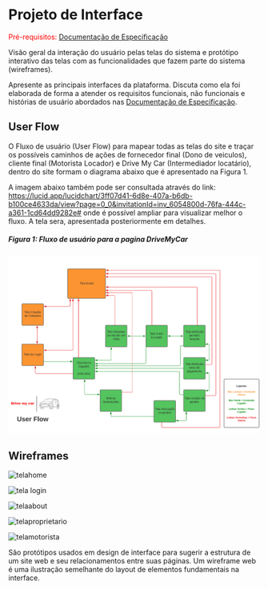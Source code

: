 
# Projeto de Interface

<span style="color:red">Pré-requisitos: <a href="2-Especificação do Projeto.md"> Documentação de Especificação</a></span>

Visão geral da interação do usuário pelas telas do sistema e protótipo interativo das telas com as funcionalidades que fazem parte do sistema (wireframes).

 Apresente as principais interfaces da plataforma. Discuta como ela foi elaborada de forma a atender os requisitos funcionais, não funcionais e histórias de usuário abordados nas <a href="2-Especificação do Projeto.md"> Documentação de Especificação</a>.

## User Flow

O Fluxo de usuário (User Flow) para mapear todas as telas do site e traçar os possíveis caminhos de ações de fornecedor final (Dono de veiculos), cliente final (Motorista Locador) e Drive My Car (Intermediador locatário), dentro do site formam o diagrama abaixo que é apresentado na Figura 1. 

A imagem abaixo também pode ser consultada através do link: https://lucid.app/lucidchart/3ff07d41-6d8e-407a-b6db-b100ce4633da/view?page=0_0&invitationId=inv_6054800d-76fa-444c-a361-1cd64dd9282e# onde é possível ampliar para visualizar melhor o fluxo. A tela sera, apresentada posteriormente em detalhes.


##### Figura 1: Fluxo de usuário para a pagina DriveMyCar
![UserFlow](https://github.com/ICEI-PUC-Minas-PMV-ADS/DriveMyCar/blob/245577ad0f74a996335b767bcb280779ae4dff39/docs/img/UserFlow2.png)


## Wireframes

![telahome](https://user-images.githubusercontent.com/103007680/163852388-b40a2258-4753-4b45-b57b-b16af50931be.png)  

![tela login](https://user-images.githubusercontent.com/103007680/163853114-b5288ff8-c61b-43c2-8fcb-c9f76c227287.png)

![telaabout](https://user-images.githubusercontent.com/103007680/163853199-c3dc418a-de69-4453-ae54-20f00e1711c9.png)

![telaproprietario](https://user-images.githubusercontent.com/103007680/163853296-66aca84c-4767-46c1-ae93-603f8b5b8757.png)

![telamotorista](https://user-images.githubusercontent.com/103007680/163853354-670821a8-979c-4d3b-b94f-d02cfffa0447.png)


São protótipos usados em design de interface para sugerir a estrutura de um site web e seu relacionamentos entre suas páginas. Um wireframe web é uma ilustração semelhante do layout de elementos fundamentais na interface.
 

